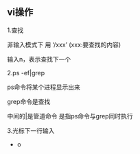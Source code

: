 ## vi操作

1.查找

非输入模式下 用 ‘/xxx’ (xxx:要查找的内容)

输入n，表示查找下一个

2.ps -ef|grep

ps命令将某个进程显示出来

grep命令是查找

中间的|是管道命令 是指ps命令与grep同时执行

3.光标下一行输入

- o

  ​	